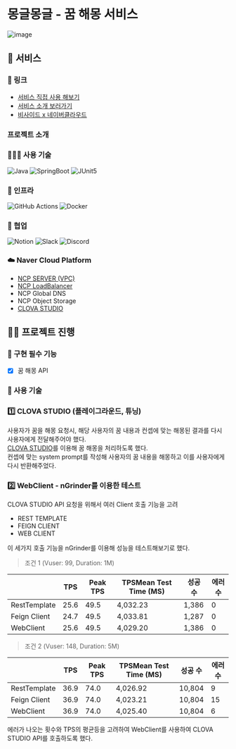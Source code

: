 # 몽글몽글 - 꿈 해몽 서비스
![image](https://github.com/user-attachments/assets/e0e9d176-d71d-486b-814b-c5a0b28e04cc)

## 🚀 서비스 

### 🔗 링크
- [서비스 직접 사용 해보기](https://dream-castle.shop/)  
- [서비스 소개 보러가기](https://ablaze-stargazer-5cd.notion.site/1a8bc20b0a408050ae21dc38027546b4)
- [비사이드 x 네이버클라우드](https://bside.best/projects/detail/P250219095755)


### 프로젝트 소개


### 🧑🏻‍💻 사용 기술

![Java](https://img.shields.io/badge/-Java%2017-007396?style=plastic&logo=Java&logoColor=white)
![SpringBoot](https://img.shields.io/badge/-Spring%20Boot%203.4.3-6DB33F?style=plastic&logo=Spring%20Boot&logoColor=white)
![JUnit5](https://img.shields.io/badge/-JUnit5-%2325A162?style=plastic&logo=JUnit5&logoColor=white)

### 🧱 인프라
![GitHub Actions](https://img.shields.io/badge/-Github%20Actions-%232088FF?style=plastic&logo=GithubActions&logoColor=white)
![Docker](https://img.shields.io/badge/-Docker-%232496ED?style=plastic&logo=Docker&logoColor=white)

### 📨 협업
![Notion](https://img.shields.io/badge/Notion-000000?style=plastic&logo=Notion&logoColor=white)
![Slack](https://img.shields.io/badge/Slack-4A154B?style=plastic&logo=Slack&logoColor=white)
![Discord](https://img.shields.io/badge/Discord-5865F2?style=plastic&logo=Discord&logoColor=white)

### ☁️ Naver Cloud Platform
- [NCP SERVER (VPC)](https://beomsic.tistory.com/entry/NCP%EB%A5%BC-%EC%9D%B4%EC%9A%A9%ED%95%9C-%ED%94%84%EB%A1%9C%EC%A0%9D%ED%8A%B8-%EB%B0%B0%ED%8F%AC-1-%EC%84%9C%EB%B2%84)
- [NCP LoadBalancer](https://beomsic.tistory.com/entry/NCP%EB%A5%BC-%EC%9D%B4%EC%9A%A9%ED%95%9C-%ED%94%84%EB%A1%9C%EC%A0%9D%ED%8A%B8-%EB%B0%B0%ED%8F%AC-3-%EB%8F%84%EB%A9%94%EC%9D%B8-%EB%B0%8F-SSL-%EC%A0%81%EC%9A%A9)
- NCP Global DNS
- NCP Object Storage
- [CLOVA STUDIO](https://beomsic.tistory.com/entry/CLOVA-Studio-API-%EC%9D%B4%EC%9A%A9%ED%95%98%EC%97%AC-%EB%8B%B5%EB%B3%80-%EB%B0%9B%EA%B8%B0)


## 🏃🏻 프로젝트 진행

### 📌 구현 필수 기능

- [x] 꿈 해몽 API

### 📌 사용 기술

### 1️⃣ CLOVA STUDIO (플레이그라운드, 튜닝)

사용자가 꿈을 해몽 요청시, 해당 사용자의 꿈 내용과 컨셉에 맞는 해몽된 결과를 다시 사용자에게 전달해주어야 했다.  
[CLOVA STUDIO](https://www.ncloud.com/product/aiService/clovaStudio)를 이용해 꿈 해몽을 처리하도록 했다.  
컨셉에 맞는 system prompt를 작성해 사용자의 꿈 내용을 해몽하고 이를 사용자에게 다시 반환해주었다.


### 2️⃣ WebClient - nGrinder를 이용한 테스트

CLOVA STUDIO API 요청을 위해서 여러 Client 호출 기능을 고려
- REST TEMPLATE
- FEIGN CLIENT
- WEB CLIENT

이 세가지 호출 기능을 nGrinder를 이용해 성능을 테스트해보기로 했다.

>  조건 1 (Vuser: 99, Duration: 1M)

|  | TPS | Peak TPS | TPSMean Test Time (MS) | 성공 수  | 에러 수 |
| --- | --- | --- | --- | --- | --- |
| RestTemplate | 25.6 | 49.5 | 4,032.23 | 1,386 | 0 |
| Feign Client | 24.7 | 49.5 | 4,033.81 | 1,287 | 0 |
| WebClient | 25.6 | 49.5 | 4,029.20 | 1,386 | 0 |
  

> 조건 2 (Vuser: 148, Duration: 5M)

|  | TPS | Peak TPS | TPSMean Test Time (MS) | 성공 수  | 에러 수 |
| --- | --- | --- | --- | --- | --- |
| RestTemplate | 36.9 | 74.0 | 4,026.92 | 10,804 | 9 |
| Feign Client | 36.9 | 74.0 | 4,023.21 | 10,804 | 15 |
| WebClient | 36.9 | 74.0 | 4,025.40 | 10,804 | 6 |

에러가 나오는 횟수와 TPS의 평균등을 고려하여 WebClient를 사용하여 CLOVA STUDIO API를 호출하도록 했다.


[//]: # (## ✅ TODO)

[//]: # (### 소셜로그인)

[//]: # (소셜 로그인 기능을 구현하여 사용자에 대한 꿈 관련 기록을 저장.)

[//]: # (또한, 추가적인 아카이빙 기능을 위해서는 필수일 것이라 생각.)
